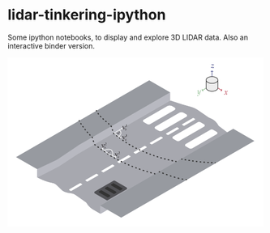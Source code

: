 # lidar-tinkering-ipython
Some ipython notebooks, to display and explore 3D LIDAR data. Also an interactive binder version.

![](data/img/lidar_explain01.svg)